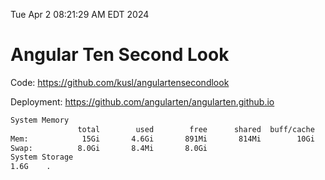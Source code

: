 Tue Apr  2 08:21:29 AM EDT 2024

# Angular Ten Second Look

Code: https://github.com/kusl/angulartensecondlook

Deployment: https://github.com/angularten/angularten.github.io

```bash
System Memory
               total        used        free      shared  buff/cache   available
Mem:            15Gi       4.6Gi       891Mi       814Mi        10Gi        10Gi
Swap:          8.0Gi       8.4Mi       8.0Gi
System Storage
1.6G	.
```
